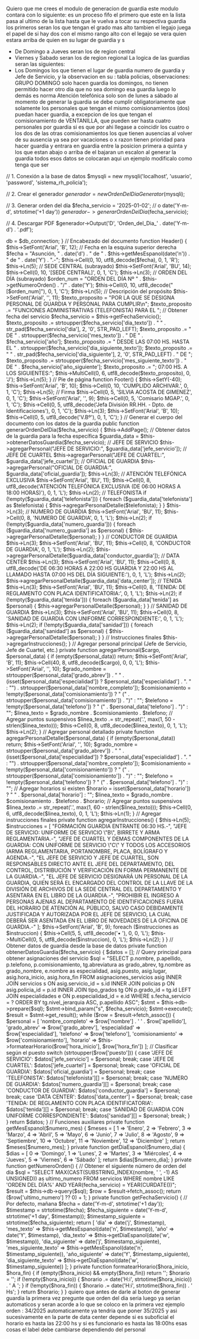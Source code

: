 Quiero que me crees el modulo de generacion de guardia
este modulo contara con lo siguiente:
es un proceso fifo el primero que este en la lista pasa al ultimo de la lista hasta que le vuelva a tocar su respectiva guardia
los primeros seran los que tengan el grado mas alto tambien el legajo juega el papel de si hay dos con el mismo rango alto con el legajo se vera quien estara arriba de quien en su lugar de guardia y s
- De Domingo a Jueves seran los de region central
- Viernes y Sabado seran los de region regional
La logica de las guardias seran las siguientes:
-  Los Domingos los que tienen el lugar de guardia numero de guardia y Jefe de Servicio, y la observacion en su : tabla policias, observaciones: GRUPO DOMINGO
solo hacen guardia los domingos, no tienen permitido hacer otro día que no sea domingo esa guardia
luego lo demás es norma
 Atención telefónica solo son de lunes a sábado
 al momento de generar la guardia se debe cumplir obligatoriamente que solamente los personales que tengan el mismo  comisionamientos (dos) puedan hacer guardia, a excepcion de los que tengan el comisionamiento de VENTANILLA, que pueden ser hasta cuatro personales por guardia si es que por ahi llegase a coincidir los cuatro o los dos de las otras comisionamientos 
los que tienen ausencias al volver de su ausencia ya sea por vacaciones o x razon
tienen prioridad para hacer guardia y entrara en guardia entre la posicion primera a quinta y los que estan abajo o arriba de el bajaran un escalon
al generar la guardia
todos esos datos se colocaran 
aqui un ejemplo modificalo como tenga que ser

// 1. Conexión a la base de datos
$mysqli = new mysqli('localhost', 'usuario', 'password', 'sistema_rh_policia');

// 2. Crear el generador
$generador = new OrdenDelDiaGenerator($mysqli);

// 3. Generar orden del día
$fecha_servicio = '2025-01-02'; // o date('Y-m-d', strtotime('+1 day'))
$generador->generarOrdenDelDia($fecha_servicio);

// 4. Descargar PDF
$generador->Output('D', 'Orden_del_Dia_' . date('Y-m-d') . '.pdf');

<?php
require_once('fpdf/fpdf.php');

class OrdenDelDiaGenerator extends FPDF
{
    private $db;
    
    public function __construct($db_connection)
    {
        parent::__construct();
        $this->db = $db_connection;
    }
    
    // Encabezado del documento
    function Header()
    {
        $this->SetFont('Arial', 'B', 12);
        
        // Fecha en la esquina superior derecha
        $fecha = "Asunción, " . date('d') . " de " . $this->getMesEspanol(date('n')) . " de " . date('Y') . ".-";
        $this->Cell(0, 10, utf8_decode($fecha), 0, 1, 'R');
        
        $this->Ln(5);
        
        // SEDE CENTRAL (subrayado)
        $this->SetFont('Arial', 'BU', 14);
        $this->Cell(0, 10, '[SEDE CENTRAL]', 0, 1, 'C');
        
        $this->Ln(3);
        
        // ORDEN DEL DÍA (subrayado)
        $orden_num = "ORDEN DEL DÍA Nº " . $this->getNumeroOrden() . "/" . date('Y');
        $this->Cell(0, 10, utf8_decode("[$orden_num]"), 0, 1, 'C');
        
        $this->Ln(5);
        
        // Descripción del propósito
        $this->SetFont('Arial', '', 11);
        $texto_proposito = "POR LA QUE SE DESIGNA PERSONAL DE GUARDIA Y PERSONAL PARA CUMPLIR\n";
        $texto_proposito .= "FUNCIONES ADMINISTRATIVAS (TELEFONISTA) PARA EL ";
        
        // Obtener fecha del servicio
        $fecha_servicio = $this->getFechaServicio();
        $texto_proposito .= strtoupper($fecha_servicio['dia_texto']) . " " . str_pad($fecha_servicio['dia'], 2, '0', STR_PAD_LEFT);
        $texto_proposito .= " DE " . strtoupper($fecha_servicio['mes_texto']) . " DE " . $fecha_servicio['año'];
        $texto_proposito .= " DESDE LAS 07:00 HS. HASTA EL " . strtoupper($fecha_servicio['dia_siguiente_texto']);
        $texto_proposito .= " " . str_pad($fecha_servicio['dia_siguiente'], 2, '0', STR_PAD_LEFT) . " DE ";
        $texto_proposito .= strtoupper($fecha_servicio['mes_siguiente_texto']) . " DE " . $fecha_servicio['año_siguiente'];
        $texto_proposito .= "; 07:00 HS. A LOS SIGUIENTES:";
        
        $this->MultiCell(0, 6, utf8_decode($texto_proposito), 0, 'J');
        $this->Ln(5);
    }
    
    // Pie de página
    function Footer()
    {
        $this->SetY(-40);
        $this->SetFont('Arial', 'B', 10);
        $this->Cell(0, 10, 'CUMPLIDO ARCHIVAR.', 0, 1, 'C');
        
        $this->Ln(5);
        
        // Firma
        $this->Cell(0, 5, 'SILVIA ACOSTA DE GIMENEZ', 0, 1, 'C');
        $this->SetFont('Arial', '', 9);
        $this->Cell(0, 5, 'Comisario MGAP.', 0, 1, 'C');
        $this->Cell(0, 5, utf8_decode('Jefa División RR.HH. - Dpto. de Identificaciones'), 0, 1, 'C');
        
        $this->Ln(3);
        $this->SetFont('Arial', 'B', 10);
        $this->Cell(0, 5, utf8_decode('V.Bº'), 0, 1, 'C');
    }
    
    // Generar el cuerpo del documento con los datos de la guardia
    public function generarOrdenDelDia($fecha_servicio)
    {
        $this->AddPage();
        
        // Obtener datos de la guardia para la fecha específica
        $guardia_data = $this->obtenerDatosGuardia($fecha_servicio);
        
        // JEFE DE SERVICIO
        $this->agregarPersonal("JEFE DE SERVICIO:", $guardia_data['jefe_servicio']);
        
        // JEFE DE CUARTEL  
        $this->agregarPersonal("JEFE DE CUARTEL:", $guardia_data['jefe_cuartel']);
        
        // OFICIAL DE GUARDIA
        $this->agregarPersonal("OFICIAL DE GUARDIA:", $guardia_data['oficial_guardia']);
        
        $this->Ln(3);
        
        // ATENCIÓN TELEFÓNICA EXCLUSIVA
        $this->SetFont('Arial', 'BU', 11);
        $this->Cell(0, 8, utf8_decode('ATENCIÓN TELEFÓNICA EXCLUSIVA (DE 06:00 HORAS A 18:00 HORAS)'), 0, 1, 'L');
        $this->Ln(2);
        
        // TELEFONISTA
        if (!empty($guardia_data['telefonista'])) {
            foreach ($guardia_data['telefonista'] as $telefonista) {
                $this->agregarPersonalDetalle($telefonista);
            }
        }
        
        $this->Ln(3);
        
        // NUMERO DE GUARDIA
        $this->SetFont('Arial', 'BU', 11);
        $this->Cell(0, 8, 'NUMERO DE GUARDIA', 0, 1, 'L');
        $this->Ln(2);
        
        if (!empty($guardia_data['numero_guardia'])) {
            foreach ($guardia_data['numero_guardia'] as $personal) {
                $this->agregarPersonalDetalle($personal);
            }
        }
        
        // CONDUCTOR DE GUARDIA
        $this->Ln(3);
        $this->SetFont('Arial', 'BU', 11);
        $this->Cell(0, 8, 'CONDUCTOR DE GUARDIA', 0, 1, 'L');
        $this->Ln(2);
        
        $this->agregarPersonalDetalle($guardia_data['conductor_guardia']);
        
        // DATA CENTER
        $this->Ln(3);
        $this->SetFont('Arial', 'BU', 11);
        $this->Cell(0, 8, utf8_decode('DE 06:30 HORAS A 22:00 HS GUARDIA Y 22:00 HS AL LLAMADO HASTA 07:00 HS DEL DÍA SIGUIENTE:'), 0, 1, 'L');
        $this->Ln(2);
        
        $this->agregarPersonalDetalle($guardia_data['data_center']);
        
        // TENIDA
        $this->Ln(3);
        $this->SetFont('Arial', 'BU', 11);
        $this->Cell(0, 8, 'TENIDA: DE REGLAMENTO CON PLACA IDENTIFICATORIA:', 0, 1, 'L');
        $this->Ln(2);
        
        if (!empty($guardia_data['tenida'])) {
            foreach ($guardia_data['tenida'] as $personal) {
                $this->agregarPersonalDetalle($personal);
            }
        }
        
        // SANIDAD DE GUARDIA
        $this->Ln(3);
        $this->SetFont('Arial', 'BU', 11);
        $this->Cell(0, 8, 'SANIDAD DE GUARDIA CON UNIFORME CORRESPONDIENTE:', 0, 1, 'L');
        $this->Ln(2);
        
        if (!empty($guardia_data['sanidad'])) {
            foreach ($guardia_data['sanidad'] as $personal) {
                $this->agregarPersonalDetalle($personal);
            }
        }
        
        // Instrucciones finales
        $this->agregarInstrucciones();
    }
    
    // Agregar personal principal (Jefe de Servicio, Jefe de Cuartel, etc.)
    private function agregarPersonal($cargo, $personal_data)
    {
        if (empty($personal_data)) return;
        
        $this->SetFont('Arial', 'B', 11);
        $this->Cell(40, 8, utf8_decode($cargo), 0, 0, 'L');
        
        $this->SetFont('Arial', '', 10);
        $grado_nombre = strtoupper($personal_data['grado_abrev']) . " " . 
                       (isset($personal_data['especialidad']) ? $personal_data['especialidad'] . ". " : "") .
                       strtoupper($personal_data['nombre_completo']);
        
        $comisionamiento = !empty($personal_data['comisionamiento']) ? " (" . strtoupper($personal_data['comisionamiento']) . ")" : "";
        $telefono = !empty($personal_data['telefono']) ? " (" . $personal_data['telefono'] . ")" : "";
        
        $linea_texto = $grado_nombre . $comisionamiento . $telefono;
        
        // Agregar puntos suspensivos
        $linea_texto .= str_repeat('.', max(1, 50 - strlen($linea_texto)));
        
        $this->Cell(0, 8, utf8_decode($linea_texto), 0, 1, 'L');
        $this->Ln(2);
    }
    
    // Agregar personal detallado
    private function agregarPersonalDetalle($personal_data)
    {
        if (empty($personal_data)) return;
        
        $this->SetFont('Arial', '', 10);
        
        $grado_nombre = strtoupper($personal_data['grado_abrev']) . " " . 
                       (isset($personal_data['especialidad']) ? $personal_data['especialidad'] . ". " : "") .
                       strtoupper($personal_data['nombre_completo']);
        
        $comisionamiento = !empty($personal_data['comisionamiento']) ? " (" . strtoupper($personal_data['comisionamiento']) . ")" : "";
        $telefono = !empty($personal_data['telefono']) ? " (" . $personal_data['telefono'] . ")" : "";
        
        // Agregar horarios si existen
        $horario = isset($personal_data['horario']) ? " " . $personal_data['horario'] : "";
        
        $linea_texto = $grado_nombre . $comisionamiento . $telefono . $horario;
        
        // Agregar puntos suspensivos
        $linea_texto .= str_repeat('.', max(1, 60 - strlen($linea_texto)));
        
        $this->Cell(0, 6, utf8_decode($linea_texto), 0, 1, 'L');
        $this->Ln(1);
    }
    
    // Agregar instrucciones finales
    private function agregarInstrucciones()
    {
        $this->Ln(5);
        
        $instrucciones = [
            "FORMACIÓN GUARDIA ENTRANTE 06:30 HS.-",
            "JEFE DE SERVICIO: UNIFORME DE SERVICIO \"B\", BIRRETE Y ARMA REGLAMENTARIA.-",
            "JEFE DE CUARTEL Y DEMAS COMPONENTES DE LA GUARDIA: CON UNIFORME DE SERVICIO \"C\" Y TODOS LOS ACCESORIOS (ARMA REGLAMENTARIA, PORTANOMBRE, PLACA, BOLÍGRAFO Y AGENDA.-",
            "EL JEFE DE SERVICIO Y JEFE DE CUARTEL, SON RESPONSABLES DIRECTO ANTE EL JEFE DEL DEPARTAMENTO, DEL CONTROL, DISTRIBUCIÓN Y VERIFICACIÓN EN FORMA PERMANENTE DE LA GUARDIA.-",
            "EL JEFE DE SERVICIO DESIGNARÁ UN PERSONAL DE LA GUARDIA, QUIEN SERÁ EL ENCARGADO DEL CONTROL DE LA LLAVE DE LA DIVISIÓN DE ARCHIVOS DE LA SEDE CENTRAL DEL DEPARTAMENTO Y ASENTARA EN EL LIBRO DE LA GUARDIA.-",
            "PROHIBIR EL INGRESO A PERSONAS AJENAS AL DEPARTAMENTO DE IDENTIFICACIONES FUERA DEL HORARIO DE ATENCIÓN AL PÚBLICO, SALVO CASO DEBIDAMENTE JUSTIFICADA Y AUTORIZADA POR EL JEFE DE SERVICIO, LA CUAL DEBERÁ SER ASENTADA EN EL LIBRO DE NOVEDADES DE LA OFICINA DE GUARDIA.-"
        ];
        
        $this->SetFont('Arial', 'B', 9);
        foreach ($instrucciones as $instruccion) {
            $this->Cell(5, 5, utf8_decode('• '), 0, 0, 'L');
            $this->MultiCell(0, 5, utf8_decode($instruccion), 0, 'L');
            $this->Ln(2);
        }
    }
    
    // Obtener datos de guardia desde la base de datos
    private function obtenerDatosGuardia($fecha_servicio)
    {
        $datos = [];
        
        // Query principal para obtener asignaciones del servicio
        $sql = "SELECT 
                    p.nombre, p.apellido, p.telefono, p.comisionamiento,
                    tg.abreviatura as grado_abrev, tg.nombre as grado_nombre,
                    e.nombre as especialidad,
                    asig.puesto, asig.lugar, asig.hora_inicio, asig.hora_fin
                FROM asignaciones_servicios asig
                INNER JOIN servicios s ON asig.servicio_id = s.id
                INNER JOIN policias p ON asig.policia_id = p.id
                INNER JOIN tipo_grados tg ON p.grado_id = tg.id
                LEFT JOIN especialidades e ON p.especialidad_id = e.id
                WHERE s.fecha_servicio = ?
                ORDER BY tg.nivel_jerarquia ASC, p.apellido ASC";
        
        $stmt = $this->db->prepare($sql);
        $stmt->bind_param("s", $fecha_servicio);
        $stmt->execute();
        $result = $stmt->get_result();
        
        while ($row = $result->fetch_assoc()) {
            $personal = [
                'nombre_completo' => $row['nombre'] . ' ' . $row['apellido'],
                'grado_abrev' => $row['grado_abrev'],
                'especialidad' => $row['especialidad'],
                'telefono' => $row['telefono'],
                'comisionamiento' => $row['comisionamiento'],
                'horario' => $this->formatearHorario($row['hora_inicio'], $row['hora_fin'])
            ];
            
            // Clasificar según el puesto
            switch (strtoupper($row['puesto'])) {
                case 'JEFE DE SERVICIO':
                    $datos['jefe_servicio'] = $personal;
                    break;
                case 'JEFE DE CUARTEL':
                    $datos['jefe_cuartel'] = $personal;
                    break;
                case 'OFICIAL DE GUARDIA':
                    $datos['oficial_guardia'] = $personal;
                    break;
                case 'TELEFONISTA':
                    $datos['telefonista'][] = $personal;
                    break;
                case 'NUMERO DE GUARDIA':
                    $datos['numero_guardia'][] = $personal;
                    break;
                case 'CONDUCTOR DE GUARDIA':
                    $datos['conductor_guardia'] = $personal;
                    break;
                case 'DATA CENTER':
                    $datos['data_center'] = $personal;
                    break;
                case 'TENIDA: DE REGLAMENTO CON PLACA IDENTIFICATORIA':
                    $datos['tenida'][] = $personal;
                    break;
                case 'SANIDAD DE GUARDIA CON UNIFORME CORRESPONDIENTE':
                    $datos['sanidad'][] = $personal;
                    break;
            }
        }
        
        return $datos;
    }
    
    // Funciones auxiliares
    private function getMesEspanol($numero_mes)
    {
        $meses = [
            1 => 'Enero', 2 => 'Febrero', 3 => 'Marzo', 4 => 'Abril',
            5 => 'Mayo', 6 => 'Junio', 7 => 'Julio', 8 => 'Agosto',
            9 => 'Septiembre', 10 => 'Octubre', 11 => 'Noviembre', 12 => 'Diciembre'
        ];
        return $meses[$numero_mes];
    }
    
    private function getDiaEspanol($numero_dia)
    {
        $dias = [
            0 => 'Domingo', 1 => 'Lunes', 2 => 'Martes', 3 => 'Miércoles',
            4 => 'Jueves', 5 => 'Viernes', 6 => 'Sábado'
        ];
        return $dias[$numero_dia];
    }
    
    private function getNumeroOrden()
    {
        // Obtener el siguiente número de orden del día
        $sql = "SELECT MAX(CAST(SUBSTRING_INDEX(nombre, ' ', -1) AS UNSIGNED)) as ultimo_numero 
                FROM servicios 
                WHERE nombre LIKE 'ORDEN DEL DÍA%' 
                AND YEAR(fecha_servicio) = YEAR(CURDATE())";
        
        $result = $this->db->query($sql);
        $row = $result->fetch_assoc();
        
        return ($row['ultimo_numero'] ?? 0) + 1;
    }
    
    private function getFechaServicio()
    {
        // Por defecto, mañana
        $fecha = date('Y-m-d', strtotime('+1 day'));
        $timestamp = strtotime($fecha);
        
        $fecha_siguiente = date('Y-m-d', strtotime('+1 day', $timestamp));
        $timestamp_siguiente = strtotime($fecha_siguiente);
        
        return [
            'dia' => date('j', $timestamp),
            'mes_texto' => $this->getMesEspanol(date('n', $timestamp)),
            'año' => date('Y', $timestamp),
            'dia_texto' => $this->getDiaEspanol(date('w', $timestamp)),
            'dia_siguiente' => date('j', $timestamp_siguiente),
            'mes_siguiente_texto' => $this->getMesEspanol(date('n', $timestamp_siguiente)),
            'año_siguiente' => date('Y', $timestamp_siguiente),
            'dia_siguiente_texto' => $this->getDiaEspanol(date('w', $timestamp_siguiente))
        ];
    }
    
    private function formatearHorario($hora_inicio, $hora_fin)
    {
        if (empty($hora_inicio) && empty($hora_fin)) return '';
        
        $horario = '';
        if (!empty($hora_inicio)) {
            $horario .= date('H:i', strtotime($hora_inicio)) . ' A ';
        }
        if (!empty($hora_fin)) {
            $horario .= date('H:i', strtotime($hora_fin)) . ' Hs';
        }
        
        return $horario;
    }
}
quiero que antes de darle al boton de generar guardia la primera vez pregunte que orden del dia seria luego ya serian automaticos y seran acorde a lo que se coloco en la primera vez ejemplo orden : 34/2025
automaticamente ya tendria que poner 35/2025 y asi sucesivamente
en la parte de data center depende si es suboficial el horario es hasta las 22:00 hs y si es funcionario es hasta las 18:00hs esas cosas el label debe cambiarse dependiendo del personal
